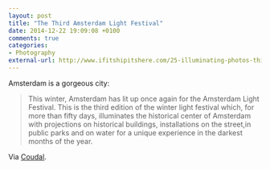 ```yaml
---
layout: post
title: "The Third Amsterdam Light Festival"
date: 2014-12-22 19:09:08 +0100
comments: true
categories: 
- Photography
external-url: http://www.ifitshipitshere.com/25-illuminating-photos-third-amsterdam-light-festival/
---
```


Amsterdam is a gorgeous city:

> This winter, Amsterdam has lit up once again for the Amsterdam Light Festival. This is the third edition of the winter light festival which, for more than fifty days, illuminates the historical center of Amsterdam with projections on historical buildings, installations on the street,in public parks and on water for a unique experience in the darkest months of the year.

Via [Coudal](http://coudal.com/archives/2014/12/amsterdam_light.php).